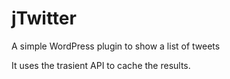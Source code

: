 # jTwitter

A simple WordPress plugin to show a list of tweets

It uses the trasient API to cache the results.